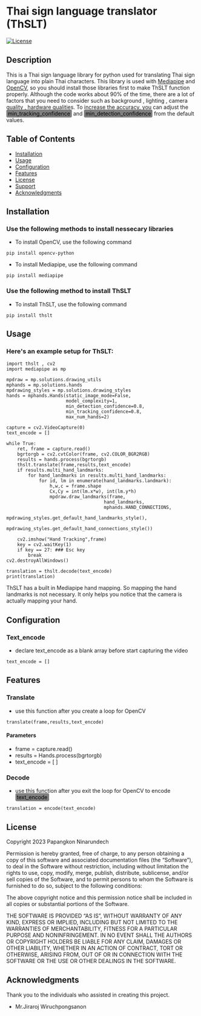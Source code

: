 # Thai sign language translator (ThSLT)
[![License](https://img.shields.io/badge/License-MIT-blue.svg)](#license)

## Description 
This is a Thai sign language library for python used for translating Thai sign language into plain Thai characters. This library is used with [Mediapipe](https://developers.google.com/mediapipe) and [OpenCV](https://opencv.org/), so you should install those libraries first to make ThSLT function properly. Although the code works about 90% of the time, there are a lot of factors that you need to consider such as background , lighting , camera quality , hardware qualities. To increase the accuracy, you can adjust the <span style="background-color: gray; padding: 2px 4px; border-radius: 4px; color:black;">min_tracking_confidence</span> and <span style="background-color: gray; padding: 2px 4px; border-radius: 4px; color:black;">min_detection_confidence</span> from the default values.


## Table of Contents

- [Installation](#installation)
- [Usage](#usage)
- [Configuration](#configuration)
- [Features](#features)
- [License](#license)
- [Support](#support)
- [Acknowledgments](#acknowledgments)

## Installation
### Use the following methods to install nessecary libraries
 - To install OpenCV, use the following command
```
pip install opencv-python
```
 - To install Mediapipe, use the following command
```
pip install mediapipe
```
### Use the following method to install ThSLT
 - To install ThSLT, use the following command
```
pip install thslt
```
## Usage
### Here's an example setup for ThSLT:
```
import thslt , cv2 
import mediapipe as mp

mpdraw = mp.solutions.drawing_utils
mphands = mp.solutions.hands
mpdrawing_styles = mp.solutions.drawing_styles
hands = mphands.Hands(static_image_mode=False,
                      model_complexity=1,
                      min_detection_confidence=0.8,
                      min_tracking_confidence=0.8,
                      max_num_hands=2)

capture = cv2.VideoCapture(0)
text_encode = [] 

while True:
    ret, frame = capture.read()
    bgrtorgb = cv2.cvtColor(frame, cv2.COLOR_BGR2RGB)
    results = hands.process(bgrtorgb)
    thslt.translate(frame,results,text_encode)
    if results.multi_hand_landmarks:
        for hand_landmarks in results.multi_hand_landmarks:
            for id, lm in enumerate(hand_landmarks.landmark):
                h,w,c = frame.shape
                Cx,Cy = int(lm.x*w), int(lm.y*h)
                mpdraw.draw_landmarks(frame,
                                    hand_landmarks,
                                    mphands.HAND_CONNECTIONS,
                                    mpdrawing_styles.get_default_hand_landmarks_style(),
                                    mpdrawing_styles.get_default_hand_connections_style())

    cv2.imshow("Hand Tracking",frame)
    key = cv2.waitKey(1)
    if key == 27: ### Esc key
        break
cv2.destroyAllWindows()

translation = thslt.decode(text_encode)
print(translation)
```
 ThSLT has a built in Mediapipe hand mapping. So mapping the hand landmarks is not necessary. It only helps you notice that the camera is actually mapping your hand.

## Configuration
### Text_encode
 
- declare text_encode as a blank array before start capturing the video
```
text_encode = [] 
```

## Features
### Translate
  - use this function after you create a loop for OpenCV
```
translate(frame,results,text_encode)
```
#### Parameters
- frame = capture.read()
- results = Hands.process(bgrtorgb)
- text_encode = [ ]
### Decode
 - use this function after you exit the loop for OpenCV to encode <span style="background-color: gray; padding: 2px 4px; border-radius: 4px; color:black;">text_encode</span>
```
translation = encode(text_encode)
```
## License

Copyright 2023 Papangkon Ninarundech

Permission is hereby granted, free of charge, to any person obtaining a copy of this software and associated documentation files (the “Software”), to deal in the Software without restriction, including without limitation the rights to use, copy, modify, merge, publish, distribute, sublicense, and/or sell copies of the Software, and to permit persons to whom the Software is furnished to do so, subject to the following conditions:

The above copyright notice and this permission notice shall be included in all copies or substantial portions of the Software.

THE SOFTWARE IS PROVIDED “AS IS”, WITHOUT WARRANTY OF ANY KIND, EXPRESS OR IMPLIED, INCLUDING BUT NOT LIMITED TO THE WARRANTIES OF MERCHANTABILITY, FITNESS FOR A PARTICULAR PURPOSE AND NONINFRINGEMENT. IN NO EVENT SHALL THE AUTHORS OR COPYRIGHT HOLDERS BE LIABLE FOR ANY CLAIM, DAMAGES OR OTHER LIABILITY, WHETHER IN AN ACTION OF CONTRACT, TORT OR OTHERWISE, ARISING FROM, OUT OF OR IN CONNECTION WITH THE SOFTWARE OR THE USE OR OTHER DEALINGS IN THE SOFTWARE.

## Acknowledgments

Thank you to the individuals who assisted in creating this project.
 - Mr.Jiraroj Wiruchpongsanon


